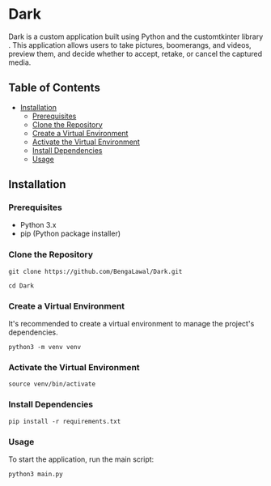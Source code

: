 # Dark

Dark is a custom application built using Python and the customtkinter library . This application allows users to take pictures, boomerangs, and videos, preview them, and decide whether to accept, retake, or cancel the captured media.


## Table of Contents
<!-- TOC -->
* [Installation](#installation)
    * [Prerequisites](#prerequisites)
    * [Clone the Repository](#clone-the-repository)
    * [Create a Virtual Environment](#create-a-virtual-environment)
    * [Activate the Virtual Environment](#activate-the-virtual-environment)
    * [Install Dependencies](#install-dependencies)
    * [Usage](#usage)
<!-- TOC -->

## Installation
### Prerequisites
* Python 3.x
* pip (Python package installer)

### Clone the Repository
`git clone https://github.com/BengaLawal/Dark.git`

`cd Dark`

### Create a Virtual Environment
It's recommended to create a virtual environment to manage the project's dependencies.

`python3 -m venv venv`

### Activate the Virtual Environment

`source venv/bin/activate`

### Install Dependencies

`pip install -r requirements.txt`

### Usage
To start the application, run the main script:

`python3 main.py`
